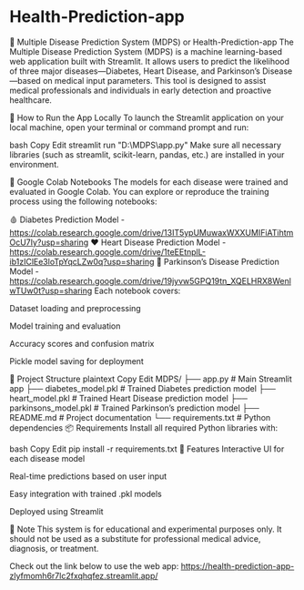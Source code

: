 # Health-Prediction-app

🧠 Multiple Disease Prediction System (MDPS) or  Health-Prediction-app
The Multiple Disease Prediction System (MDPS) is a machine learning-based web application built with Streamlit. It allows users to predict the likelihood of three major diseases—Diabetes, Heart Disease, and Parkinson’s Disease—based on medical input parameters. This tool is designed to assist medical professionals and individuals in early detection and proactive healthcare.

🚀 How to Run the App Locally
To launch the Streamlit application on your local machine, open your terminal or command prompt and run:

bash
Copy
Edit
streamlit run "D:\MDPS\app.py"
Make sure all necessary libraries (such as streamlit, scikit-learn, pandas, etc.) are installed in your environment.

🧪 Google Colab Notebooks
The models for each disease were trained and evaluated in Google Colab. You can explore or reproduce the training process using the following notebooks:

🩸 Diabetes Prediction Model - https://colab.research.google.com/drive/13IT5ypUMuwaxWXXUMIFiATihtmOcU7Iy?usp=sharing
❤️ Heart Disease Prediction Model - https://colab.research.google.com/drive/1teEEtnplL-ib1zIClEe3loTpYqcLZw0q?usp=sharing
🧠 Parkinson’s Disease Prediction Model - https://colab.research.google.com/drive/19jyvw5GPQ19tn_XQELHRX8WenlwTUw0t?usp=sharing
Each notebook covers:

Dataset loading and preprocessing

Model training and evaluation

Accuracy scores and confusion matrix

Pickle model saving for deployment

📂 Project Structure
plaintext
Copy
Edit
MDPS/
├── app.py                   # Main Streamlit app
├── diabetes_model.pkl       # Trained Diabetes prediction model
├── heart_model.pkl          # Trained Heart Disease prediction model
├── parkinsons_model.pkl     # Trained Parkinson’s prediction model
├── README.md                # Project documentation
└── requirements.txt         # Python dependencies
📦 Requirements
Install all required Python libraries with:

bash
Copy
Edit
pip install -r requirements.txt
🏁 Features
Interactive UI for each disease model

Real-time predictions based on user input

Easy integration with trained .pkl models

Deployed using Streamlit

📌 Note
This system is for educational and experimental purposes only. It should not be used as a substitute for professional medical advice, diagnosis, or treatment.


Check out the link below to use the web app:
https://health-prediction-app-zlyfmomh6r7lc2fxqhqfez.streamlit.app/
